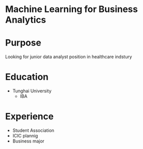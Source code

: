 # Machine Learning for Business Analytics

# Purpose

Looking for junior data analyst position in healthcare indstury

# Education

- Tunghai University
  - IBA

# Experience

- Student Association
- ICIC plannig
- Business major
